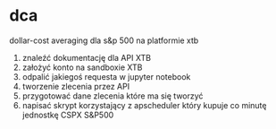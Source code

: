 # dca

dollar-cost averaging dla s&p 500 na platformie xtb

1. znaleźć dokumentację dla API XTB
2. założyć konto na sandboxie XTB
3. odpalić jakiegoś requesta w jupyter notebook
4. tworzenie zlecenia przez API
5. przygotować dane zlecenia które ma się tworzyć
6. napisać skrypt korzystający z apscheduler który kupuje co minutę jednostkę CSPX S&P500
